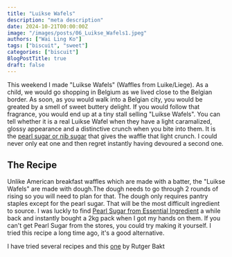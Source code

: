 ```yaml
---
title: "Luikse Wafels"
description: "meta description"
date: 2024-10-21T00:00:00Z
image: "/images/posts/06_Luikse_Wafels1.jpeg"
authors: ["Wai Ling Ko"]
tags: ["biscuit", "sweet"]
categories: ["biscuit"]
BlogPostTitle: true
draft: false
---
```

This weekend I made "Luikse Wafels" (Waffles from Luike/Liege). As a child, we would go shopping in Belgium as we lived close to the Belgian border. As soon, as you would walk into a Belgian city, you would be greated by a smell of sweet buttery delight. If you would follow that fragrance, you would end up at a tiny stall selling "Luikse Wafels". You can tell whether it is a real Luikse Wafel when they have a light caramalized, glossy appearance and a distinctive crunch when you bite into them. It is the  <a href="https://www.bbcmaestro.com/blog/pearl-sugar" target="_blank"> pearl sugar or nib sugar</a>  that gives the waffle that light crunch. I could never only eat one and then regret instantly having devoured a second one.

## The Recipe   
Unlike American breakfast waffles which are made with a batter, the "Luikse Wafels" are made with dough.The dough needs to go through 2 rounds of rising so you will need to plan for that. The dough only requires pantry staples except for the pearl sugar. That will be the most difficult ingredient to source. I was luckly to find <a href="https://www.essentialingredient.com.au/collections/sugars/products/the-essential-ingredient-pearl-sugar" target="_blank"> Pearl Sugar from Essential Ingredient</a> a while back and instantly bought a 2kg pack when I got my hands on them. If you can't get Pearl Sugar from the stores, you could try making it yourself. I tried this recipe a long time ago, it's a good alternative.

I have tried several recipes and this  <a href="https://rutgerbakt.nl/gebak-recepten/zelf-luikse-wafels-bakken-recept/" target="_blank"> one</a> by Rutger Bakt 